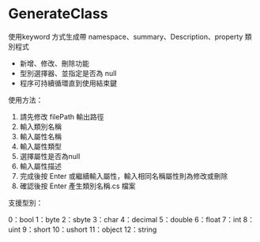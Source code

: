 # GenerateClass
使用keyword 方式生成帶 namespace、summary、Description、property 類別程式

- 新增、修改、刪除功能
- 型別選擇器、並指定是否為 null
- 程序可持續循環直到使用結束鍵

使用方法：

1. 請先修改 filePath 輸出路徑
2. 輸入類別名稱
3. 輸入屬性名稱
4. 輸入屬性類型
5. 選擇屬性是否為null
6. 輸入屬性描述
7. 完成後按 Enter 或繼續輸入屬性，輸入相同名稱屬性則為修改或刪除
8. 確認後按 Enter 產生類別名稱.cs 檔案

支援型別：

0：bool
1：byte
2：sbyte
3：char
4：decimal
5：double
6：float
7：int
8：uint
9：short
10：ushort
11：object
12：string